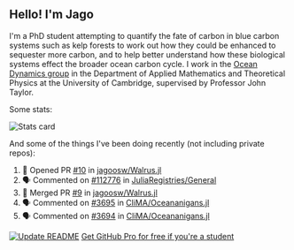 ## Hello! I'm Jago

I'm a PhD student attempting to quantify the fate of carbon in blue carbon systems such as kelp forests to work out how they could be enhanced to sequester more carbon, and to help better understand how these biological systems effect the broader ocean carbon cycle. I work in the <a href="https://www.damtp.cam.ac.uk/user/jrt51/" class="emph">Ocean Dynamics group</a> in the Department of Applied Mathematics and Theoretical Physics at the University of Cambridge, supervised by Professor John Taylor.

Some stats:
<!--
![](https://raw.githubusercontent.com/jagoosw/jagoosw/main/profile-summary-card-output/nord_dark/0-profile-details.svg)
![](https://raw.githubusercontent.com/jagoosw/jagoosw/main/profile-summary-card-output/nord_dark/3-stats.svg)
![](https://raw.githubusercontent.com/jagoosw/jagoosw/main/profile-summary-card-output/nord_dark/4-productive-time.svg)
-->
![Stats card](https://github-readme-stats.vercel.app/api?username=jagoosw&count_private=true&show_icons=true&theme=transparent&hide_title=true&rank_icon=percentile&show=reviews)

And some of the things I've been doing recently (not including private repos):
<!--START_SECTION:activity-->
1. 💪 Opened PR [#10](https://github.com/jagoosw/Walrus.jl/pull/10) in [jagoosw/Walrus.jl](https://github.com/jagoosw/Walrus.jl)
2. 🗣 Commented on [#112776](https://github.com/JuliaRegistries/General/pull/112776#issuecomment-2278472972) in [JuliaRegistries/General](https://github.com/JuliaRegistries/General)
3. 🎉 Merged PR [#9](https://github.com/jagoosw/Walrus.jl/pull/9) in [jagoosw/Walrus.jl](https://github.com/jagoosw/Walrus.jl)
4. 🗣 Commented on [#3695](https://github.com/CliMA/Oceananigans.jl/pull/3695#issuecomment-2278323060) in [CliMA/Oceananigans.jl](https://github.com/CliMA/Oceananigans.jl)
5. 🗣 Commented on [#3694](https://github.com/CliMA/Oceananigans.jl/pull/3694#issuecomment-2276933626) in [CliMA/Oceananigans.jl](https://github.com/CliMA/Oceananigans.jl)
<!--END_SECTION:activity-->


[![Update README](https://github.com/jagoosw/jagoosw/actions/workflows/update-readme.yml/badge.svg)](https://github.com/jagoosw/jagoosw/actions/workflows/update-readme.yml)
[Get GitHub Pro for free if you're a student](https://education.github.com/pack)

